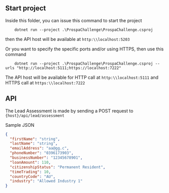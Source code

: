## Start project

Inside this folder, you can issue this command to start the project
```
    dotnet run --project .\ProspaChallenge\ProspaChallenge.csproj
```
then the API host will be available at `http:\\localhost:5203`

Or you want to specify the specific ports and/or using HTTPS, then use this command
```
    dotnet run --project .\ProspaChallenge\ProspaChallenge.csproj --urls "http://localhost:5111;https://localhost:7222"
```
The API host will be available for HTTP call at `http:\\localhost:5111` and HTTPS call at `https:\\localhost:7222`


## API

The Lead Assessment is made by sending a POST request to `{host}/api/lead/assessment`

Sample JSON
```json
{
  "firstName": "string",
  "lastName": "string",
  "emailAddress": "aa@gg.c",
  "phoneNumber": "0396173903",
  "businessNumber": "12345678901",
  "loanAmount": 110,
  "citizenshipStatus": "Permanent Resident",
  "timeTrading": 10,
  "countryCode": "AU",
  "industry": "Allowed Industry 1"
}
```
